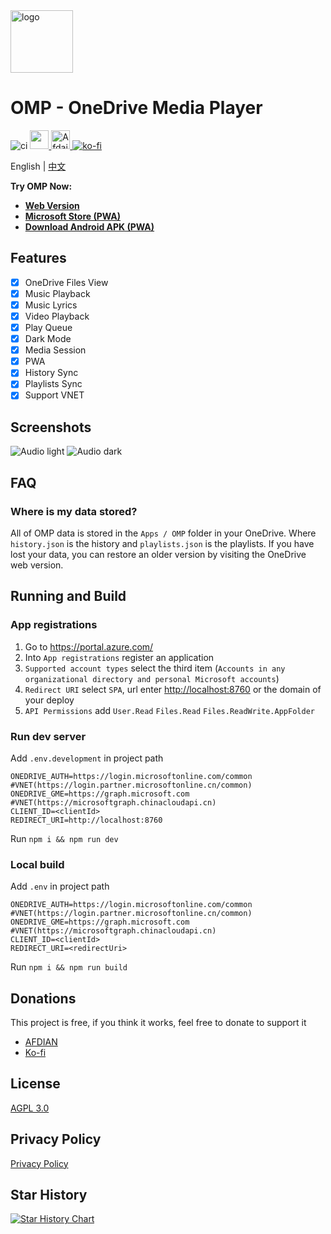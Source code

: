 <img height="100px" width="100px" alt="logo" src="https://github.com/nini22P/omp/assets/60903333/e2c099c6-15ad-46f1-a716-cb440b06c13e"/>

# OMP - OneDrive Media Player

![ci](https://github.com/nini22P/omp/actions/workflows/ci.yml/badge.svg)
<a href="https://apps.microsoft.com/detail/9p6w6x16q7l9?referrer=appbadge&mode=direct">
	<img src="https://get.microsoft.com/images/en-us%20dark.svg" height="30"/>
</a>
<a href="https://afdian.com/a/nini22P">
  <img alt="Afdaian" style="height: 30px;" src="https://pic1.afdiancdn.com/static/img/welcome/button-sponsorme.png">
</a>
[![ko-fi](https://ko-fi.com/img/githubbutton_sm.svg)](https://ko-fi.com/nini22p)

English | [中文](./README_CN.md)

**Try OMP Now:**

* **[Web Version](https://nini22p.github.io/omp/)**
* **[Microsoft Store (PWA)](https://apps.microsoft.com/detail/9p6w6x16q7l9)**
* **[Download Android APK (PWA)](https://github.com/nini22P/omp/releases/latest/download/OMP-android.apk)**

## Features

- [x] OneDrive Files View
- [x] Music Playback
- [x] Music Lyrics
- [x] Video Playback
- [x] Play Queue
- [x] Dark Mode
- [x] Media Session
- [x] PWA
- [x] History Sync
- [x] Playlists Sync
- [x] Support VNET

## Screenshots

![Audio light](./public/screenshots/audio-light.webp)
![Audio dark](./public/screenshots/audio-dark.webp)

## FAQ

### Where is my data stored?

All of OMP data is stored in the `Apps / OMP` folder in your OneDrive. Where `history.json` is the history and `playlists.json` is the playlists. If you have lost your data, you can restore an older version by visiting the OneDrive web version.

## Running and Build

### App registrations

1. Go to <https://portal.azure.com/>
2. Into `App registrations` register an application
3. `Supported account types` select the third item (`Accounts in any organizational directory and personal Microsoft accounts`)
4. `Redirect URI` select `SPA`, url enter <http://localhost:8760> or the domain of your deploy
5. `API Permissions` add `User.Read` `Files.Read` `Files.ReadWrite.AppFolder`

### Run dev server

Add `.env.development` in project path

```env
ONEDRIVE_AUTH=https://login.microsoftonline.com/common #VNET(https://login.partner.microsoftonline.cn/common)
ONEDRIVE_GME=https://graph.microsoft.com #VNET(https://microsoftgraph.chinacloudapi.cn)
CLIENT_ID=<clientId>
REDIRECT_URI=http://localhost:8760
```

Run `npm i && npm run dev`

### Local build

Add `.env` in project path

```env
ONEDRIVE_AUTH=https://login.microsoftonline.com/common #VNET(https://login.partner.microsoftonline.cn/common)
ONEDRIVE_GME=https://graph.microsoft.com #VNET(https://microsoftgraph.chinacloudapi.cn)
CLIENT_ID=<clientId>
REDIRECT_URI=<redirectUri>
```

Run `npm i && npm run build`

## Donations

This project is free, if you think it works, feel free to donate to support it

- [AFDIAN](https://afdian.com/a/nini22P)
- [Ko-fi](https://ko-fi.com/nini22p)

## License

[AGPL 3.0](https://github.com/nini22P/omp/blob/main/LICENSE)

## Privacy Policy
[Privacy Policy](https://github.com/nini22P/omp/blob/main/PRIVACY.md)

## Star History

[![Star History Chart](https://api.star-history.com/svg?repos=nini22P/omp&type=Date)](https://star-history.com/#nini22P/omp&Date)

